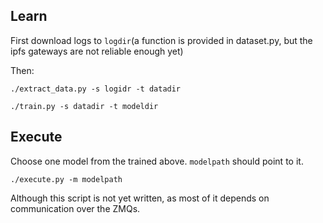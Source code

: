 ## Learn
First download logs to `logdir`(a function is provided in dataset.py, but the ipfs gateways are not reliable enough yet)

Then:

`./extract_data.py -s logidr -t datadir`

`./train.py -s datadir -t modeldir`

## Execute
Choose one model from the trained above. `modelpath` should point to it.

`./execute.py -m modelpath`

Although this script is not yet written, as most of it depends on communication over the ZMQs.



